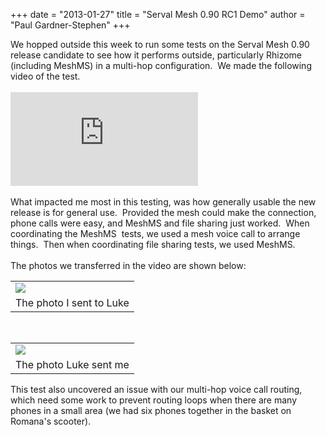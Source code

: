 +++
date = "2013-01-27"
title = "Serval Mesh 0.90 RC1 Demo"
author = "Paul Gardner-Stephen"
+++

<div class="post-body entry-content" id="post-body-1593890589333917742" itemprop="description articleBody">
We hopped outside this week to run some tests on the Serval Mesh 0.90 release candidate to see how it performs outside, particularly Rhizome (including MeshMS) in a multi-hop configuration.  We made the following video of the test.<br/>
<br/>

<iframe allowfullscreen="allowFullScreen" frameborder="0" mozallowfullscreen="mozallowfullscreen" src="https://www.youtube.com/embed/u30KA7fk3v0?feature=player_embedded" webkitallowfullscreen="webkitallowfullscreen"></iframe>
<br/>
<br/>
What impacted me most in this testing, was how generally usable the new release is for general use.  Provided the mesh could make the connection, phone calls were easy, and MeshMS and file sharing just worked.  When coordinating the MeshMS  tests, we used a mesh voice call to arrange things.  Then when coordinating file sharing tests, we used MeshMS.<br/>
<br/>
The photos we transferred in the video are shown below:<br/>
<table align="center" cellpadding="0" cellspacing="0" class="tr-caption-container"><tbody>
<tr><td><a href="http://2.bp.blogspot.com/-ALsdxC7ehHQ/UQYKd7z3vyI/AAAAAAAAAo0/7wj9wMlpAWg/s1600/IMG_20130125_140506.jpg"><img src="http://2.bp.blogspot.com/-ALsdxC7ehHQ/UQYKd7z3vyI/AAAAAAAAAo0/7wj9wMlpAWg/s640/IMG_20130125_140506.jpg"/></a></td></tr>
<tr><td class="tr-caption">The photo I sent to Luke</td></tr>
</tbody></table>
<br/>
<table align="center" cellpadding="0" cellspacing="0" class="tr-caption-container"><tbody>
<tr><td><a href="http://4.bp.blogspot.com/-RjDsXkXuloE/UQYKd4vGgbI/AAAAAAAAAo4/aX0koMVtKqA/s1600/IMG_20130125_135546.jpg"><img src="http://4.bp.blogspot.com/-RjDsXkXuloE/UQYKd4vGgbI/AAAAAAAAAo4/aX0koMVtKqA/s640/IMG_20130125_135546.jpg"/></a></td></tr>
<tr><td class="tr-caption">The photo Luke sent me</td></tr>
</tbody></table>
This test also uncovered an issue with our multi-hop voice call routing, which need some work to prevent routing loops when there are many phones in a small area (we had six phones together in the basket on Romana's scooter).
<div></div>
</div>